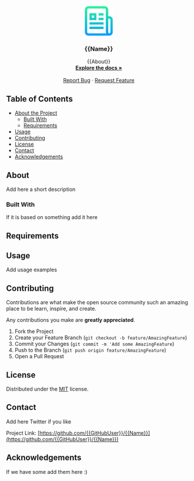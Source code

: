 <!-- PROJECT LOGO -->
<br />
<p align="center">
  <a href="https://github.com/{{GitHubUser}}/{{Name}}">
    <img src="docs/_static/logo.png" alt="Logo" width="80" height="80">
  </a>

  <h3 align="center">{{Name}}</h3>

  <p align="center">
    {{About}}
    <br />
    <a href="https://github.com/{{GitHubUser}}/{{Name}}"><strong>Explore the docs »</strong></a>
    <br />
    <br />
    <a href="https://github.com/{{GitHubUser}}/{{Name}}/issues">Report Bug</a>
    ·
    <a href="https://github.com/{{GitHubUser}}/{{Name}}/issues">Request Feature</a>
  </p>
</p>

<!-- TABLE OF CONTENTS -->
## Table of Contents

- [About the Project](#about)
  - [Built With](#built-with)
  - [Requirements](#requirements)
- [Usage](#usage)
- [Contributing](#contributing)
- [License](#license)
- [Contact](#contact)
- [Acknowledgements](#acknowledgements)


<!-- ABOUT THE PROJECT -->
## About

Add here a short description

### Built With

If it is based on something add it here

## Requirements

<!-- - [Docker](https://www.docker.com/) -->


<!-- USAGE EXAMPLES -->
## Usage

Add usage examples

<!-- CONTRIBUTING -->
## Contributing

Contributions are what make the open source community such an amazing place to be learn, inspire, and create.

Any contributions you make are **greatly appreciated**.

1. Fork the Project
2. Create your Feature Branch (`git checkout -b feature/AmazingFeature`)
3. Commit your Changes (`git commit -m 'Add some AmazingFeature`)
4. Push to the Branch (`git push origin feature/AmazingFeature`)
5. Open a Pull Request

<!-- LICENSE -->
## License

Distributed under the [MIT](https://choosealicense.com/licenses/mit) license.

<!-- CONTACT -->
## Contact

Add here Twitter if you like

Project Link: [https://github.com/{{GitHubUser}}/{{Name}}](https://github.com/{{GitHubUser}}/{{Name}})

<!-- ACKNOWLEDGEMENTS -->
## Acknowledgements

If we have some add them here :)
